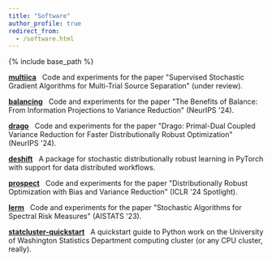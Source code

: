 ```yaml
---
title: "Software"
author_profile: true
redirect_from:
  - /software.html
---
```


{% include base_path %}

<!-- Leave two spaces at the end -->

[**multiica**](https://github.com/ronakdm/multiica) &nbsp;
Code and experiments for the paper "Supervised Stochastic Gradient Algorithms for Multi-Trial Source Separation" (under review). 

[**balancing**](https://github.com/ronakdm/deshift) &nbsp;
Code and experiments for the paper "The Benefits of Balance: From Information Projections to Variance Reduction" (NeurIPS '24).

[**drago**](https://github.com/ronakdm/drago) &nbsp;
Code and experiments for the paper "Drago: Primal-Dual Coupled Variance Reduction for Faster Distributionally Robust Optimization" (NeurIPS '24).

[**deshift**](https://github.com/ronakdm/deshift) &nbsp;
A package for stochastic distributionally robust learning in PyTorch with support for data distributed workflows.

[**prospect**](https://github.com/ronakdm/prospect) &nbsp;
Code and experiments for the paper "Distributionally Robust Optimization with Bias and Variance Reduction" (ICLR '24 Spotlight).

[**lerm**](https://github.com/ronakdm/lerm) &nbsp;
Code and experiments for the paper "Stochastic Algorithms for Spectral Risk Measures"  (AISTATS '23).

[**statcluster-quickstart**](https://github.com/ronakdm/statcluster-quickstart) &nbsp;
A quickstart guide to Python work on the University of Washington Statistics Department computing cluster (or any CPU cluster, really).